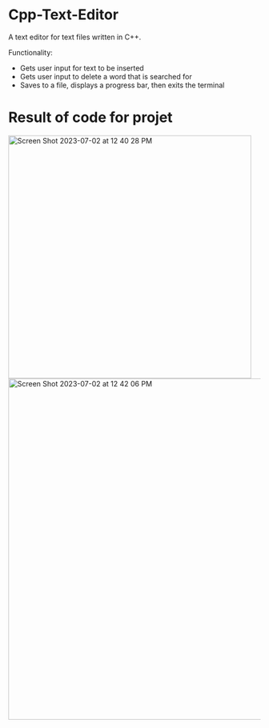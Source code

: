 # Cpp-Text-Editor
A text editor for text files written in C++.

Functionality: 
  - Gets user input for text to be inserted
  - Gets user input to delete a word that is searched for
  - Saves to a file, displays a progress bar, then exits the terminal

# Result of code for projet
<img width="485" alt="Screen Shot 2023-07-02 at 12 40 28 PM" src="https://github.com/Coding4life92/Cpp-Text-Editor/assets/50407744/54980f81-6c19-4df3-bdb5-66df2567b285">
<img width="681" alt="Screen Shot 2023-07-02 at 12 42 06 PM" src="https://github.com/Coding4life92/Cpp-Text-Editor/assets/50407744/caa401e3-68da-4a6f-bee0-a10a3db90e0f">
